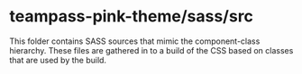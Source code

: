 # teampass-pink-theme/sass/src

This folder contains SASS sources that mimic the component-class hierarchy. These files
are gathered in to a build of the CSS based on classes that are used by the build.
